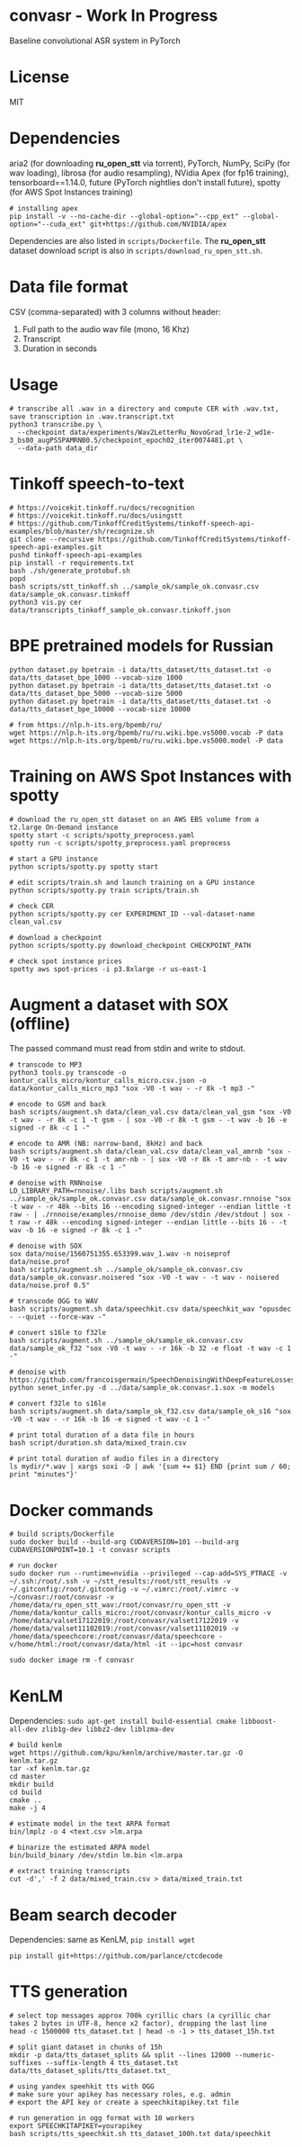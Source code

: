 # convasr - Work In Progress
Baseline convolutional ASR system in PyTorch

# License
MIT

# Dependencies
aria2 (for downloading **ru_open_stt** via torrent), PyTorch, NumPy, SciPy (for wav loading), librosa (for audio resampling), NVidia Apex (for fp16 training), tensorboard==1.14.0, future (PyTorch nightlies don't install future), spotty (for AWS Spot Instances training)
```shell
# installing apex
pip install -v --no-cache-dir --global-option="--cpp_ext" --global-option="--cuda_ext" git+https://github.com/NVIDIA/apex
```
Dependencies are also listed in `scripts/Dockerfile`. The **ru_open_stt** dataset download script is also in `scripts/download_ru_open_stt.sh`.

# Data file format
CSV (comma-separated) with 3 columns without header:
1. Full path to the audio wav file (mono, 16 Khz)
2. Transcript
3. Duration in seconds

# Usage
```shell
# transcribe all .wav in a directory and compute CER with .wav.txt, save transcription in .wav.transcript.txt
python3 transcribe.py \
  --checkpoint data/experiments/Wav2LetterRu_NovoGrad_lr1e-2_wd1e-3_bs80_augPSSPAMRNB0.5/checkpoint_epoch02_iter0074481.pt \
  --data-path data_dir
```

# Tinkoff speech-to-text
```shell
# https://voicekit.tinkoff.ru/docs/recognition
# https://voicekit.tinkoff.ru/docs/usingstt
# https://github.com/TinkoffCreditSystems/tinkoff-speech-api-examples/blob/master/sh/recognize.sh
git clone --recursive https://github.com/TinkoffCreditSystems/tinkoff-speech-api-examples.git
pushd tinkoff-speech-api-examples
pip install -r requirements.txt
bash ./sh/generate_protobuf.sh
popd
bash scripts/stt_tinkoff.sh ../sample_ok/sample_ok.convasr.csv data/sample_ok.convasr.tinkoff
python3 vis.py cer data/transcripts_tinkoff_sample_ok.convasr.tinkoff.json
```

# BPE pretrained models for Russian
```shell
python dataset.py bpetrain -i data/tts_dataset/tts_dataset.txt -o data/tts_dataset_bpe_1000 --vocab-size 1000
python dataset.py bpetrain -i data/tts_dataset/tts_dataset.txt -o data/tts_dataset_bpe_5000 --vocab-size 5000
python dataset.py bpetrain -i data/tts_dataset/tts_dataset.txt -o data/tts_dataset_bpe_10000 --vocab-size 10000

# from https://nlp.h-its.org/bpemb/ru/
wget https://nlp.h-its.org/bpemb/ru/ru.wiki.bpe.vs5000.vocab -P data
wget https://nlp.h-its.org/bpemb/ru/ru.wiki.bpe.vs5000.model -P data
```

# Training on AWS Spot Instances with spotty
```shell
# download the ru_open_stt dataset on an AWS EBS volume from a t2.large On-Demand instance
spotty start -c scripts/spotty_preprocess.yaml
spotty run -c scripts/spotty_preprocess.yaml preprocess

# start a GPU instance
python scripts/spotty.py spotty start

# edit scripts/train.sh and launch training on a GPU instance
python scripts/spotty.py train scripts/train.sh

# check CER
python scripts/spotty.py cer EXPERIMENT_ID --val-dataset-name clean_val.csv

# download a checkpoint
python scripts/spotty.py download_checkpoint CHECKPOINT_PATH

# check spot instance prices
spotty aws spot-prices -i p3.8xlarge -r us-east-1
```

# Augment a dataset with SOX (offline)
The passed command must read from stdin and write to stdout.

```shell
# transcode to MP3
python3 tools.py transcode -o kontur_calls_micro/kontur_calls_micro.csv.json -o data/kontur_calls_micro_mp3 "sox -V0 -t wav - -r 8k -t mp3 -"

# encode to GSM and back
bash scripts/augment.sh data/clean_val.csv data/clean_val_gsm "sox -V0 -t wav - -r 8k -c 1 -t gsm - | sox -V0 -r 8k -t gsm - -t wav -b 16 -e signed -r 8k -c 1 -"

# encode to AMR (NB: narrow-band, 8kHz) and back
bash scripts/augment.sh data/clean_val.csv data/clean_val_amrnb "sox -V0 -t wav - -r 8k -c 1 -t amr-nb - | sox -V0 -r 8k -t amr-nb - -t wav -b 16 -e signed -r 8k -c 1 -"

# denoise with RNNnoise
LD_LIBRARY_PATH=rnnoise/.libs bash scripts/augment.sh ../sample_ok/sample_ok.convasr.csv data/sample_ok.convasr.rnnoise "sox -t wav - -r 48k --bits 16 --encoding signed-integer --endian little -t raw - | ./rnnoise/examples/rnnoise_demo /dev/stdin /dev/stdout | sox -t raw -r 48k --encoding signed-integer --endian little --bits 16 - -t wav -b 16 -e signed -r 8k -c 1 -"

# denoise with SOX
sox data/noise/1560751355.653399.wav_1.wav -n noiseprof data/noise.prof
bash scripts/augment.sh ../sample_ok/sample_ok.convasr.csv data/sample_ok.convasr.noisered "sox -V0 -t wav - -t wav - noisered data/noise.prof 0.5"

# transcode OGG to WAV
bash scripts/augment.sh data/speechkit.csv data/speechkit_wav "opusdec - --quiet --force-wav -"

# convert s16le to f32le
bash scripts/augment.sh ../sample_ok/sample_ok.convasr.csv data/sample_ok_f32 "sox -V0 -t wav - -r 16k -b 32 -e float -t wav -c 1 -"

# denoise with https://github.com/francoisgermain/SpeechDenoisingWithDeepFeatureLosses
python senet_infer.py -d ../data/sample_ok.convasr.1.sox -m models

# convert f32le to s16le
bash scripts/augment.sh data/sample_ok_f32.csv data/sample_ok_s16 "sox -V0 -t wav - -r 16k -b 16 -e signed -t wav -c 1 -"

# print total duration of a data file in hours
bash script/duration.sh data/mixed_train.csv

# print total duration of audio files in a directory
ls mydir/*.wav | xargs soxi -D | awk '{sum += $1} END {print sum / 60; print "minutes"}'
```

# Docker commands
```shell
# build scripts/Dockerfile
sudo docker build --build-arg CUDAVERSION=101 --build-arg CUDAVERSIONPOINT=10.1 -t convasr scripts

# run docker
sudo docker run --runtime=nvidia --privileged --cap-add=SYS_PTRACE -v ~/.ssh:/root/.ssh -v ~/stt_results:/root/stt_results -v ~/.gitconfig:/root/.gitconfig -v ~/.vimrc:/root/.vimrc -v ~/convasr:/root/convasr -v /home/data/ru_open_stt_wav:/root/convasr/ru_open_stt -v /home/data/kontur_calls_micro:/root/convasr/kontur_calls_micro -v /home/data/valset17122019:/root/convasr/valset17122019 -v /home/data/valset11102019:/root/convasr/valset11102019 -v /home/data/speechcore:/root/convasr/data/speechcore -v/home/html:/root/convasr/data/html -it --ipc=host convasr

sudo docker image rm -f convasr
```

# KenLM
Dependencies: `sudo apt-get install build-essential cmake libboost-all-dev zlib1g-dev libbz2-dev liblzma-dev`
```shell
# build kenlm
wget https://github.com/kpu/kenlm/archive/master.tar.gz -O kenlm.tar.gz
tar -xf kenlm.tar.gz
cd master
mkdir build
cd build
cmake ..
make -j 4

# estimate model in the text ARPA format
bin/lmplz -o 4 <text.csv >lm.arpa

# binarize the estimated ARPA model
bin/build_binary /dev/stdin lm.bin <lm.arpa

# extract training transcripts
cut -d',' -f 2 data/mixed_train.csv > data/mixed_train.txt
```

# Beam search decoder
Dependencies: same as KenLM, `pip install wget`
```shell
pip install git+https://github.com/parlance/ctcdecode
```

# TTS generation
```shell
# select top messages approx 700k cyrillic chars (a cyrillic char takes 2 bytes in UTF-8, hence x2 factor), dropping the last line
head -c 1500000 tts_dataset.txt | head -n -1 > tts_dataset_15h.txt

# split giant dataset in chunks of 15h
mkdir -p data/tts_dataset_splits && split --lines 12000 --numeric-suffixes --suffix-length 4 tts_dataset.txt data/tts_dataset_splits/tts_dataset.txt_

# using yandex speehkit tts with OGG
# make sure your apikey has necessary roles, e.g. admin
# export the API key or create a speechkitapikey.txt file

# run generation in ogg format with 10 workers
export SPEECHKITAPIKEY=yourapikey
bash scripts/tts_speechkit.sh tts_dataset_100h.txt data/speechkit
```
